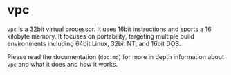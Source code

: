 vpc
===

 `vpc` is a 32bit virtual processor. It uses 16bit instructions and
sports a 16 kilobyte memory. It focuses on portability, targeting
multiple build environments including 64bit Linux, 32bit NT, and 16bit
DOS.

Please read the documentation (`doc.md`) for more in depth information
about `vpc` and what it does and how it works.
